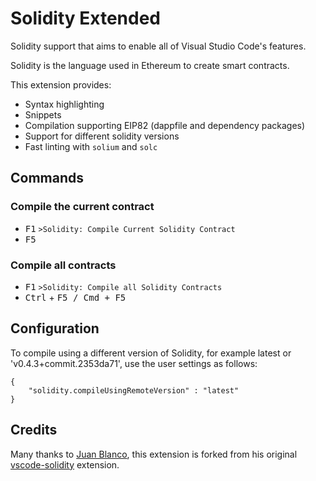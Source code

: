 # Solidity Extended

Solidity support that aims to enable all of Visual Studio Code's features.

Solidity is the language used in Ethereum to create smart contracts.

This extension provides:

* Syntax highlighting
* Snippets
* Compilation supporting EIP82 (dappfile and dependency packages)
* Support for different solidity versions
* Fast linting with `solium` and `solc`

## Commands

### Compile the current contract

* <kbd>F1</kbd> `>Solidity: Compile Current Solidity Contract`
* <kbd>F5</kbd>

### Compile all contracts

* <kbd>F1</kbd> `>Solidity: Compile all Solidity Contracts`
* <kbd>Ctrl</kbd> + <kbd>F5<kbd> / <kbd>Cmd</kbd> + <kbd>F5</kbd>

## Configuration

To compile using a different version of Solidity, for example latest or 'v0.4.3+commit.2353da71', use the user settings as follows:

```
{
    "solidity.compileUsingRemoteVersion" : "latest"
}
```

## Credits

Many thanks to [Juan Blanco](https://github.com/juanfranblanco), this extension is forked from his original [vscode-solidity](https://github.com/juanfranblanco/vscode-solidity) extension.
